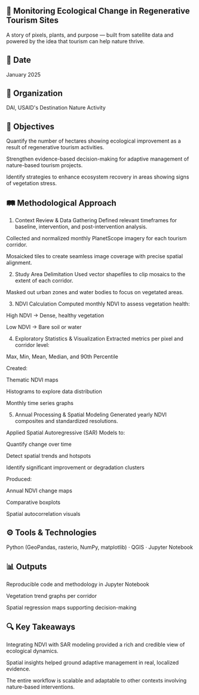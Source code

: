 ## 🌿 Monitoring Ecological Change in Regenerative Tourism Sites

A story of pixels, plants, and purpose — built from satellite data and powered by the idea that tourism can help nature thrive.

## 📅 Date
January 2025

## 🏢 Organization
DAI, USAID's Destination Nature Activity

## 🎯 Objectives
Quantify the number of hectares showing ecological improvement as a result of regenerative tourism activities.

Strengthen evidence-based decision-making for adaptive management of nature-based tourism projects.

Identify strategies to enhance ecosystem recovery in areas showing signs of vegetation stress.

## 🛤️ Methodological Approach
1. Context Review & Data Gathering
Defined relevant timeframes for baseline, intervention, and post-intervention analysis.

Collected and normalized monthly PlanetScope imagery for each tourism corridor.

Mosaicked tiles to create seamless image coverage with precise spatial alignment.

2. Study Area Delimitation
Used vector shapefiles to clip mosaics to the extent of each corridor.

Masked out urban zones and water bodies to focus on vegetated areas.

3. NDVI Calculation
Computed monthly NDVI to assess vegetation health:

High NDVI → Dense, healthy vegetation

Low NDVI → Bare soil or water

4. Exploratory Statistics & Visualization
Extracted metrics per pixel and corridor level:

Max, Min, Mean, Median, and 90th Percentile

Created:

Thematic NDVI maps

Histograms to explore data distribution

Monthly time series graphs

5. Annual Processing & Spatial Modeling
Generated yearly NDVI composites and standardized resolutions.

Applied Spatial Autoregressive (SAR) Models to:

Quantify change over time

Detect spatial trends and hotspots

Identify significant improvement or degradation clusters

Produced:

Annual NDVI change maps

Comparative boxplots

Spatial autocorrelation visuals

## ⚙️ Tools & Technologies
Python (GeoPandas, rasterio, NumPy, matplotlib) · QGIS · Jupyter Notebook

## 📊 Outputs
Reproducible code and methodology in Jupyter Notebook

Vegetation trend graphs per corridor

Spatial regression maps supporting decision-making

## 🔍 Key Takeaways
Integrating NDVI with SAR modeling provided a rich and credible view of ecological dynamics.

Spatial insights helped ground adaptive management in real, localized evidence.

The entire workflow is scalable and adaptable to other contexts involving nature-based interventions.


